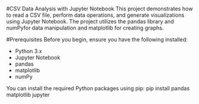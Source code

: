 #CSV Data Analysis with Jupyter Notebook
This project demonstrates how to read a CSV file, perform data operations, and generate visualizations using Jupyter Notebook. The project utilizes the pandas library and numPyfor data manipulation and matplotlib for creating graphs.

#Prerequisites
Before you begin, ensure you have the following installed:
- Python 3.x
- Jupyter Notebook
- pandas
- matplotlib
- numPy
 
You can install the required Python packages using pip:
pip install pandas matplotlib jupyter


